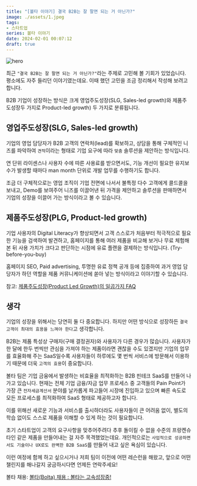 ```yaml
---
title: "[볼타 이야기] 결국 B2B는 잘 팔면 되는 거 아닌가?"
image: ./assets/1.jpeg
tags:
- 스타트업
series: 볼타 이야기
date: 2024-02-01 00:07:12
draft: true
---
```


![hero](assets/1.jpeg)

최근 `"결국 B2B는 잘 팔면 되는 거 아닌가?"`라는 주제로 고민해 볼 기회가 있었습니다. 평소에도 자주 들리던 이야기였는데요. 이때 했던 고민을 조금 정리해서 작성해 보려고 합니다.

B2B 기업이 성장하는 방식은 크게 영업주도성장(SLG, Sales-led growth)와 제품주도성장두 가지로 Product-led growth) 두 가지로 분류됩니다.

## 영업주도성장(SLG, Sales-led growth)

기업의 영업 담당자가 B2B 고객의 연락처(lead)를 확보하고, 상담을 통해 구체적인 니즈를 파악하여 `견적`이라는 형태로 기업 요구에 따라 `맞춤` 솔루션을 제안하는 방식입니다.

연 단위 라이센스나 사용자 수에 따른 사용료를 받으면서도, 기능 개선이 필요한 유지보수가 발생할 때마다 man month 단위로 개발 업무를 수행하기도 합니다.

조금 더 구체적으로는 영업 조직이 기업 전면에 나서서 불특정 다수 고객에게 콜드콜을 보내고, Demo를 보여주어 니즈를 이끌어낸 뒤 가격을 제안하고 솔루션을 판매하면서 기업의 성장을 이끌어 가는 방식이라고 볼 수 있습니다.

## 제품주도성장(PLG, Product-led growth)

기업 사용자의 Digital Literacy가 향상되면서 고객 스스로가 처음부터 적극적으로 필요한 기능을 검색하여 발견하고, 홈페이지를 통해 여러 제품을 비교해 보거나 무료 체험해 본 뒤 사용 가치가 크다고 판단하는 시점에 유료 플랜을 결제하는 방식입니다. (Try-before-you-buy)

홈페이지 SEO, Paid advertising, 투명한 유료 정책 공개 등에 집중하여 과거 영업 담당자가 하던 역할을 제품 커뮤니케이션에 쏟아 넣는 방식이라고 이야기할 수 있습니다.

참고: [제품주도성장(Product Led Growth)의 일곱가지 FAQ](https://kimchihill.com/2021/08/28/product-led-growth-and-its-seven-faq/)

## 생각

기업의 성장을 위해서는 당연히 둘 다 중요합니다. 하지만 어떤 방식으로 성장하든 `결국 고객이 최대의 효용을 느껴야 한다`고 생각합니다.

B2B는 제품 특성상 구매자(구매 결정권자)와 사용자가 다른 경우가 많습니다. 사용자가 한 달에 한두 번씩만 관심을 가져야 하는 제품이라면 괜찮을 수도 있겠지만 기업의 업무를 효율화해 주는 SaaS일수록 사용자들이 하루에도 몇 번씩 서비스에 방문해서 이용하기 때문에 더욱 `고객의 효용`이 중요합니다.

볼타 팀은 기업 금융에서 발생하는 비효율을 최적화하는 B2B 핀테크 SaaS를 만들어 나가고 있습니다. 현재는 전체 기업 금융/자금 업무 프로세스 중 고객들의 Pain Point가 가장 큰 `전자세금계산서` 분야를 날카롭게 파고들어 시장에 진입하고 있으며 빠른 속도로 모든 프로세스를 최적화하여 SaaS 형태로 제공하고자 합니다.

이를 위해선 새로운 기능과 서비스를 출시하더라도 사용자들이 큰 어려움 없이, 별도의 학습 없이도 스스로 제품을 이해할 수 있게 하는 것이 필요합니다.

초기 스타트업이 고객의 요구사항을 맞추어주려다 추후 돌이킬 수 없을 수준의 프랑켄슈타인 같은 제품을 만들어내는 걸 자주 목격했었는데요. 개인적으로는 `사업적으로 성공하면서도 기술이나 UX로도 완벽한 B2B SaaS`를 만들어 내고 싶은 욕심이 있습니다.

이런 여정에 함께 하고 싶으시거나 저희 팀이 이전에 어떤 레슨런을 해왔고, 앞으로 어떤 챌린지를 해나갈지 궁금하시다면 언제든 연락주세요!

볼타 채용: [볼타(Bolta) 채용 : 볼타는 고속성장중!](https://careers.bolta.io)